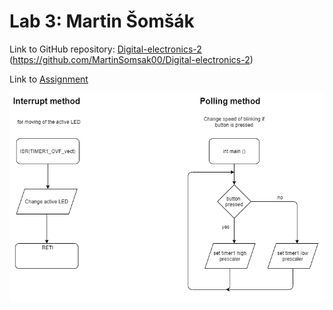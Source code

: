 # Lab 3: Martin Šomšák
Link to GitHub repository: [Digital-electronics-2](https://github.com/MartinSomsak00/Digital-electronics-2)
(https://github.com/MartinSomsak00/Digital-electronics-2)

Link to [Assignment](https://github.com/MartinSomsak00/Digital-electronics-2/blob/main/Labs/04-interrupts/README.md)


![](pictures/1.PNG) 